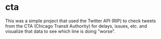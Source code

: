 # cta

This was a simple project that used the Twitter API (RIP) to check tweets from the CTA (Chicago Transit Authority) for delays, issues, etc. and visualize that data to see which line is doing "worse".
